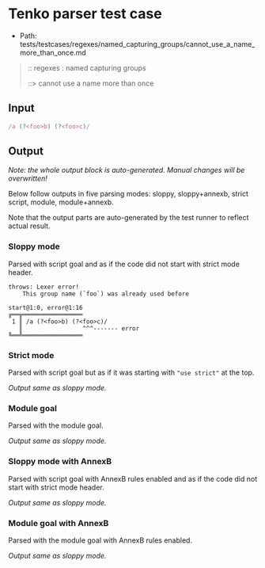 # Tenko parser test case

- Path: tests/testcases/regexes/named_capturing_groups/cannot_use_a_name_more_than_once.md

> :: regexes : named capturing groups
>
> ::> cannot use a name more than once

## Input


`````js
/a (?<foo>b) (?<foo>c)/
`````

## Output

_Note: the whole output block is auto-generated. Manual changes will be overwritten!_

Below follow outputs in five parsing modes: sloppy, sloppy+annexb, strict script, module, module+annexb.

Note that the output parts are auto-generated by the test runner to reflect actual result.

### Sloppy mode

Parsed with script goal and as if the code did not start with strict mode header.

`````
throws: Lexer error!
    This group name (`foo`) was already used before

start@1:0, error@1:16
╔══╦═════════════════
 1 ║ /a (?<foo>b) (?<foo>c)/
   ║                 ^^^------- error
╚══╩═════════════════

`````

### Strict mode

Parsed with script goal but as if it was starting with `"use strict"` at the top.

_Output same as sloppy mode._

### Module goal

Parsed with the module goal.

_Output same as sloppy mode._

### Sloppy mode with AnnexB

Parsed with script goal with AnnexB rules enabled and as if the code did not start with strict mode header.

_Output same as sloppy mode._

### Module goal with AnnexB

Parsed with the module goal with AnnexB rules enabled.

_Output same as sloppy mode._
